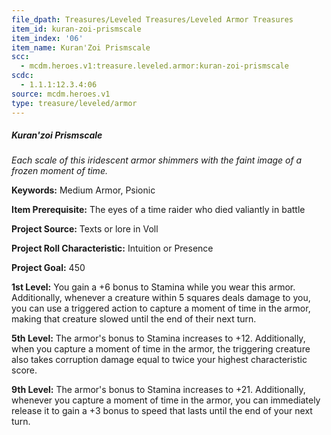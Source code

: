 ```yaml
---
file_dpath: Treasures/Leveled Treasures/Leveled Armor Treasures
item_id: kuran-zoi-prismscale
item_index: '06'
item_name: Kuran'Zoi Prismscale
scc:
  - mcdm.heroes.v1:treasure.leveled.armor:kuran-zoi-prismscale
scdc:
  - 1.1.1:12.3.4:06
source: mcdm.heroes.v1
type: treasure/leveled/armor
---
```


##### Kuran'zoi Prismscale

*Each scale of this iridescent armor shimmers with the faint image of a frozen moment of time.*

**Keywords:** Medium Armor, Psionic

**Item Prerequisite:** The eyes of a time raider who died valiantly in battle

**Project Source:** Texts or lore in Voll

**Project Roll Characteristic:** Intuition or Presence

**Project Goal:** 450

**1st Level:** You gain a +6 bonus to Stamina while you wear this armor. Additionally, whenever a creature within 5 squares deals damage to you, you can use a triggered action to capture a moment of time in the armor, making that creature slowed until the end of their next turn.

**5th Level:** The armor's bonus to Stamina increases to +12. Additionally, when you capture a moment of time in the armor, the triggering creature also takes corruption damage equal to twice your highest characteristic score.

**9th Level:** The armor's bonus to Stamina increases to +21. Additionally, whenever you capture a moment of time in the armor, you can immediately release it to gain a +3 bonus to speed that lasts until the end of your next turn.
